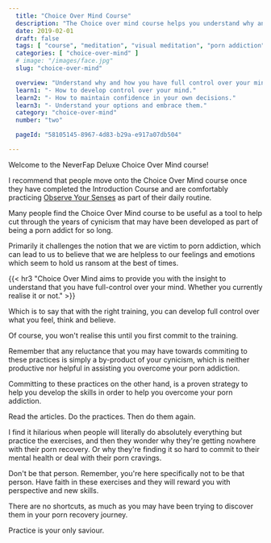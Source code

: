 ```yaml
---
  title: "Choice Over Mind Course"
  description: "The Choice over mind course helps you understand why and how you have full control over your mind."
  date: 2019-02-01
  draft: false
  tags: [ "course", "meditation", "visual meditation", "porn addiction", "addiction", "awareness", "awareness exercises", "perspective", "nofap", "neverfap", "neverfap deluxe" ]
  categories: [ "choice-over-mind" ]
  # image: "/images/face.jpg"
  slug: "choice-over-mind"

  overview: "Understand why and how you have full control over your mind."
  learn1: "- How to develop control over your mind."
  learn2: "- How to maintain confidence in your own decisions."
  learn3: "- Understand your options and embrace them."
  category: "choice-over-mind"
  number: "two"

  pageId: "58105145-8967-4d83-b29a-e917a07db504"

---
```


<!-- Will Need One Edit -->

Welcome to the NeverFap Deluxe Choice Over Mind course!

I recommend that people move onto the Choice Over Mind course once they have completed the Introduction Course and are comfortably practicing <a class="link" href="/practices/observe-your-senses">Observe Your Senses</a> as part of their daily routine.

Many people find the Choice Over Mind course to be useful as a tool to help cut through the years of cynicism that may have been developed as part of being a porn addict for so long.

Primarily it challenges the notion that we are victim to porn addiction, which can lead to us to believe that we are helpless to our feelings and emotions which seem to hold us ransom at the best of times.


{{< hr3 "Choice Over Mind aims to provide you with the insight to understand that you have full-control over your mind. Whether you currently realise it or not." >}}


Which is to say that with the right training, you can develop full control over what you feel, think and believe.

Of course, you won't realise this until you first commit to the training.

Remember that any reluctance that you may have towards commiting to these practices is simply a by-product of your cynicism, which is neither productive nor helpful in assisting you overcome your porn addiction.

Committing to these practices on the other hand, is a proven strategy to help you develop the skills in order to help you overcome your porn addiction. 

Read the articles. Do the practices. Then do them again. 

I find it hilarious when people will literally do absolutely everything but practice the exercises, and then they wonder why they're getting nowhere with their porn recovery. Or why they're finding it so hard to commit to their mental health or deal with their porn cravings.

Don't be that person. Remember, you're here specifically not to be that person. Have faith in these exercises and they will reward you with perspective and new skills. 

There are no shortcuts, as much as you may have been trying to discover them in your porn recovery journey.

Practice is your only saviour.
